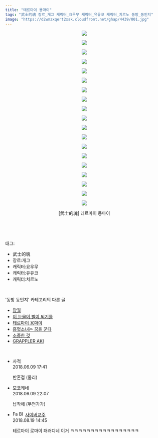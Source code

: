 ```yaml
---
title: "테르마이 묭마이"
tags: "武士的魂 장르_개그 캐릭터_요우무 캐릭터_유유코 캐릭터_치르노 동방_동인지"
image: "https://d2wmzxqert2xsk.cloudfront.net/ghap/4439/001.jpg"
---
```

<div class="article">
<p style="text-align: center; clear: none; float: none;"><img src="{{ site.imgserver11 }}/ghap/4439/001.jpg"/></p>
<p style="text-align: center; clear: none; float: none;"><img src="{{ site.imgserver11 }}/ghap/4439/002.jpg"/></p>
<p style="text-align: center; clear: none; float: none;"><img src="{{ site.imgserver11 }}/ghap/4439/003.jpg"/></p>
<p style="text-align: center; clear: none; float: none;"><img src="{{ site.imgserver11 }}/ghap/4439/004.jpg"/></p>
<p style="text-align: center; clear: none; float: none;"><img src="{{ site.imgserver11 }}/ghap/4439/005.jpg"/></p>
<p style="text-align: center; clear: none; float: none;"><img src="{{ site.imgserver11 }}/ghap/4439/006.jpg"/></p>
<p style="text-align: center; clear: none; float: none;"><img src="{{ site.imgserver11 }}/ghap/4439/007.jpg"/></p>
<p style="text-align: center; clear: none; float: none;"><img src="{{ site.imgserver11 }}/ghap/4439/008.jpg"/></p>
<p style="text-align: center; clear: none; float: none;"><img src="{{ site.imgserver11 }}/ghap/4439/009.jpg"/></p>
<p style="text-align: center; clear: none; float: none;"><img src="{{ site.imgserver11 }}/ghap/4439/010.jpg"/></p>
<p style="text-align: center; clear: none; float: none;"><img src="{{ site.imgserver11 }}/ghap/4439/011.jpg"/></p>
<p style="text-align: center; clear: none; float: none;"><img src="{{ site.imgserver11 }}/ghap/4439/012.jpg"/></p>
<p style="text-align: center; clear: none; float: none;"><img src="{{ site.imgserver11 }}/ghap/4439/013.jpg"/></p>
<p style="text-align: center; clear: none; float: none;"><img src="{{ site.imgserver11 }}/ghap/4439/014.jpg"/></p>
<p style="text-align: center; clear: none; float: none;"><img src="{{ site.imgserver11 }}/ghap/4439/015.jpg"/></p>
<p style="text-align: center; clear: none; float: none;"><img src="{{ site.imgserver11 }}/ghap/4439/016.jpg"/></p>
<p style="text-align: center; clear: none; float: none;"><img src="{{ site.imgserver11 }}/ghap/4439/017.jpg"/></p>
<p style="text-align: center; clear: none; float: none;"><img src="{{ site.imgserver11 }}/ghap/4439/018.jpg"/></p>
<p style="text-align: center; clear: none; float: none;"><img src="{{ site.imgserver11 }}/ghap/4439/019.jpg"/></p>
<p style="text-align: center; clear: none; float: none;">[武士的魂] 테르마이 묭마이</p>
<p><br/></p>
</div><br/>
<div class="tagTrail">
<p>태그: </p>
<ul>
<li>武士的魂</li>
<li>장르:개그</li>
<li>캐릭터:요우무</li>
<li>캐릭터:유유코</li>
<li>캐릭터:치르노</li>
</ul>
</div><br/>
<div class="another">
<p>'동방 동인지' 카테고리의 다른 글</p>
<ul>
<li><a href="/ghap_4441">망월</a></li>
<li><a href="/ghap_4440">이 눈물이 별이 되기를</a></li>
<li><a href="/ghap_4439">테르마이 묭마이</a></li>
<li><a href="/ghap_4437">흡혈소녀는 꿈을 꾼다</a></li>
<li><a href="/ghap_4435">소중한 것</a></li>
<li><a href="/ghap_4433">GRAPPLER AKI</a></li>
</ul>
</div><br/>
<div class="cb_module cb_fluid">
<div class="cb_wrt cb_profile">
<div class="comment">
<ul>
<li class="cb_thumb_off" id="comment15268502">
<div class="cb_comment_area">
<div class="cb_info_area">
<div class="cb_section">
<span class="cb_nick_name">사적</span>
</div>
<div class="cb_section">
<span class="cb_date">2018.06.09 17:41 </span>
</div>
</div>
<div class="cb_dsc_comment">
<p class="cb_dsc">
											반혼접 (물리)
										</p>
</div>
</div></li>
<li class="cb_thumb_off" id="comment15268573">
<div class="cb_comment_area">
<div class="cb_info_area">
<div class="cb_section">
<span class="cb_nick_name">모코케네</span>
</div>
<div class="cb_section">
<span class="cb_date">2018.06.09 22:07 </span>
</div>
</div>
<div class="cb_dsc_comment">
<p class="cb_dsc">
											납작해 (무언가가)
										</p>
</div>
</div></li>
<li class="cb_thumb_off" id="comment15312044">
<div class="cb_comment_area">
<div class="cb_info_area">
<div class="cb_section">
<span class="cb_nick_name"><img alt="Favicon of http://c0903yh.tistory.com" height="16" onerror="this.onerror=null;this.parentNode.removeChild(this)" src="http://c0903yh.tistory.com/favicon.ico" width="16"/> <img alt="BlogIcon" height="16" onerror="this.parentNode.removeChild(this)" src="http://c0903yh.tistory.com/index.gif" width="16"/> <a href="http://c0903yh.tistory.com" onclick="return openLinkInNewWindow(this)">사이버교주</a><span class="tistoryProfileLayerTrigger" onclick='TistoryProfile.show(event, this, {"title":"\ubc40\uc2e0\uc758\uad50\uc8fc\uc758 \ubaa8\uc5d0 \uc804\ud30c\uc18c \ubd84\uc810","url":"https:\/\/c0903yh.tistory.com","nickname":"\uc0ac\uc774\ubc84\uad50\uc8fc","items":[]}); return false;'></span></span>
</div>
<div class="cb_section">
<span class="cb_date">2018.08.19 14:45 </span>
</div>
</div>
<div class="cb_dsc_comment">
<p class="cb_dsc">
											테르마이 로마이 패러디네 이거 ㅋㅋㅋㅋㅋㅋㅋㅋㅋㅋㅋㅋㅋㅋㅋㅋㅋ
										</p>
</div>
</div></li>
</ul>
</div>
</div><!-- commentList close -->
</div><br/>
